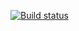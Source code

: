 [![Build status](https://ci.appveyor.com/api/projects/status/3em4ym7l9pu7y0bf?svg=true)](https://ci.appveyor.com/project/zvasileva/classes)
